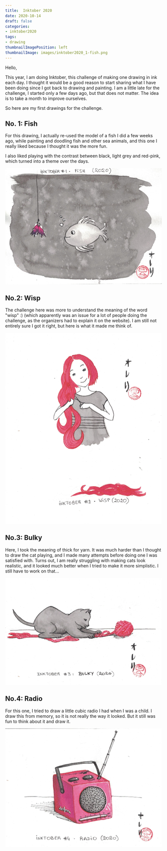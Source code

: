 ```yaml
---
title:  Inktober 2020
date: 2020-10-14
draft: false
categories: 
- inktober2020
tags: 
- drawing
thumbnailImagePosition: left
thumbnailImage: images/inktober2020_1-fish.png
---
```


Hello,

This year, I am doing Inktober, this challenge of making one drawing in ink each day. I thought it would be a good reason to start sharing what I have been doing since I got back to drawing and painting.
I am a little late for the challenge, I started only a few days ago, but that does not matter. The idea is to take a month to improve ourselves.

So here are my first drawings for the challenge.


## No. 1: Fish
For this drawing, I actually re-used the model of a fish I did a few weeks ago, while painting and doodling fish and other sea animals, and this one I really liked because I thought it was the more fun. 

I also liked playing with the contrast between black, light grey and red-pink, which turned into a theme over the days.

![Inktober-no1-fish](/images/inktober2020_1-fish.png)


## No.2: Wisp
The challenge here was more to understand the meaning of the word "wisp" :) (which apparently was an issue for a lot of people doing the challenge, as the organizers had to explain it on the website). I am still not entirely sure I got it right, but here is what it made me think of.

![Inktober-no2-wisp](/images/inktober2020_2-wisp.png)


## No.3: Bulky
Here, I took the meaning of thick for yarn. It was much harder than I thought to draw the cat playing, and I made many attempts before doing one I was satisfied with. Turns out, I am really struggling with making cats look realistic, and it looked much better when I tried to make it more simplistic. I still have to work on that...

![Inktober-no3-bulky](/images/inktober2020_3-bulky.png)


## No.4: Radio
For this one, I tried to draw a little cubic radio I had when I was a child. I draw this from memory, so it is not really the way it looked. But it still was fun to think about it and draw it.

![Inktober-no4-radio](/images/inktober2020_4-radio.png)
